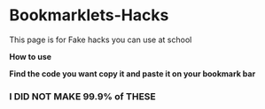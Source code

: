 # Bookmarklets-Hacks
This page is for Fake hacks you can use at school

<b>How to use<b/>
<p>Find the code you want copy it and paste it on your bookmark bar<p?>

<h3>I DID NOT MAKE 99.9% of THESE<h3>
